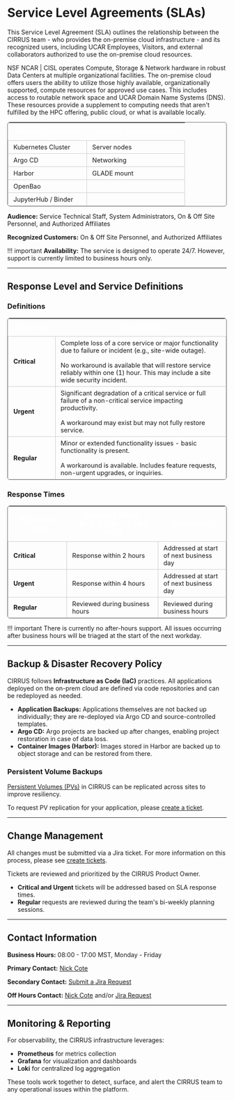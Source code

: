 # Service Level Agreements (SLAs)

This Service Level Agreement (SLA) outlines the relationship between the CIRRUS team - who provides the on-premise cloud infrastructure - and its recognized users, including UCAR Employees, Visitors, and external collaborators authorized to use the on-premise cloud resources.

NSF NCAR | CISL operates Compute, Storage & Network hardware in robust Data Centers at multiple organizational facilities. The on-premise cloud offers users the ability to utilize those highly available, organizationally supported, compute resources for approved use cases. This includes access to routable network space and UCAR Domain Name Systems (DNS). These resources provide a supplement to computing needs that aren't fulfilled by the HPC offering, public cloud, or what is available locally.

<table markdown="1" style="border:1px solid #666; border-collapse:collapse; margin:0 0 0 0; border-radius:6px; overflow:hidden; font-size:0.9rem;">
  <thead>
    <tr>
      <th style="padding:10px 20px; text-align:center; background-color:var(--md-primary-fg-color); color:#fff; font-size:1.05rem;"><strong>Primary Services</strong></th>
      <th style="padding:10px 20px; text-align:center; background-color:var(--md-primary-fg-color); color:#fff; font-size:1.05rem;"><strong>Service Dependencies</strong></th>
    </tr>
  </thead>
  <tbody>
    <tr>
      <td style="padding:6px 12px; border:1px solid #ccc; white-space:nowrap;">Kubernetes Cluster</td>
      <td style="padding:6px 12px; border:1px solid #ccc; white-space:nowrap;">Server nodes</td>
    </tr>
    <tr>
      <td style="padding:6px 12px; border:1px solid #ccc; white-space:nowrap;">Argo CD</td>
      <td style="padding:6px 12px; border:1px solid #ccc; white-space:nowrap;">Networking</td>
    </tr>
    <tr>
      <td style="padding:6px 12px; border:1px solid #ccc; white-space:nowrap;">Harbor</td>
      <td style="padding:6px 12px; border:1px solid #ccc; white-space:nowrap;">GLADE mount</td>
    </tr>
    <tr>
      <td style="padding:6px 12px; border:1px solid #ccc; white-space:nowrap;">OpenBao</td>
      <td style="padding:6px 12px; border:1px solid #ccc; white-space:nowrap;"></td>
    </tr>
    <tr>
      <td style="padding:6px 12px; border:1px solid #ccc; white-space:nowrap;">JupyterHub / Binder</td>
      <td style="padding:6px 12px; border:1px solid #ccc; white-space:nowrap;"></td>
    </tr>
  </tbody>
</table>

**Audience:** Service Technical Staff, System Administrators, On & Off Site Personnel, and Authorized Affiliates

**Recognized Customers:** On & Off Site Personnel, and Authorized Affiliates

!!! important
    **Availability:** The service is designed to operate 24/7. However, support is currently limited to business hours only.

---

## Response Level and Service Definitions

### Definitions

<table markdown="1" style="border:1px solid #666; border-collapse:collapse; margin:0 0 0 0; border-radius:6px; overflow:hidden; font-size:0.9rem;">
  <thead>
    <tr>
      <th style="padding:10px 20px; text-align:center; background-color:var(--md-primary-fg-color); color:#fff; font-size:1.05rem;"><strong>Severity</strong></th>
      <th style="padding:10px 20px; text-align:center; background-color:var(--md-primary-fg-color); color:#fff; font-size:1.05rem;"><strong>Description</strong></th>
    </tr>
  </thead>
  <tbody>
    <tr>
      <td style="padding:6px 12px; border:1px solid #ccc; white-space:nowrap;"><strong>Critical</strong></td>
      <td style="padding:6px 12px; border:1px solid #ccc;">Complete loss of a core service or major functionality due to failure or incident (e.g., site-wide outage).<br><br>No workaround is available that will restore service reliably within one (1) hour. This may include a site wide security incident.</td>
    </tr>
    <tr>
      <td style="padding:6px 12px; border:1px solid #ccc; white-space:nowrap;"><strong>Urgent</strong></td>
      <td style="padding:6px 12px; border:1px solid #ccc;">Significant degradation of a critical service or full failure of a non-critical service impacting productivity.<br><br>A workaround may exist but may not fully restore service.</td>
    </tr>
    <tr>
      <td style="padding:6px 12px; border:1px solid #ccc; white-space:nowrap;"><strong>Regular</strong></td>
      <td style="padding:6px 12px; border:1px solid #ccc;">Minor or extended functionality issues - basic functionality is present.<br><br>A workaround is available. Includes feature requests, non-urgent upgrades, or inquiries.</td>
    </tr>
  </tbody>
</table>

### Response Times

<table markdown="1" style="border:1px solid #666; border-collapse:collapse; margin:0 0 0 0; border-radius:6px; overflow:hidden; font-size:0.9rem;">
  <thead>
    <tr>
      <th style="padding:10px 20px; text-align:center; background-color:var(--md-primary-fg-color); color:#fff; font-size:1.05rem;"><strong>Response Level</strong></th>
      <th style="padding:10px 20px; text-align:center; background-color:var(--md-primary-fg-color); color:#fff; font-size:1.05rem;"><strong>Business Hours</strong><br>(M-F 08:00 - 17:00 MST)</th>
      <th style="padding:10px 20px; text-align:center; background-color:var(--md-primary-fg-color); color:#fff; font-size:1.05rem;"><strong>After Hours</strong></th>
    </tr>
  </thead>
  <tbody>
    <tr>
      <td style="padding:6px 12px; border:1px solid #ccc; white-space:nowrap;"><strong>Critical</strong></td>
      <td style="padding:6px 12px; border:1px solid #ccc; white-space:nowrap;">Response within 2 hours</td>
      <td style="padding:6px 12px; border:1px solid #ccc;">Addressed at start of next business day</td>
    </tr>
    <tr>
      <td style="padding:6px 12px; border:1px solid #ccc; white-space:nowrap;"><strong>Urgent</strong></td>
      <td style="padding:6px 12px; border:1px solid #ccc; white-space:nowrap;">Response within 4 hours</td>
      <td style="padding:6px 12px; border:1px solid #ccc;">Addressed at start of next business day</td>
    </tr>
    <tr>
      <td style="padding:6px 12px; border:1px solid #ccc; white-space:nowrap;"><strong>Regular</strong></td>
      <td style="padding:6px 12px; border:1px solid #ccc;">Reviewed during business hours</td>
      <td style="padding:6px 12px; border:1px solid #ccc;">Reviewed during business hours</td>
    </tr>
  </tbody>
</table>

!!! important
    There is currently no after-hours support. All issues occurring after business hours will be triaged at the start of the next workday.

---

## Backup & Disaster Recovery Policy

CIRRUS follows **Infrastructure as Code (IaC)** practices. All applications deployed on the on-prem cloud are defined via code repositories and can be redeployed as needed.

- **Application Backups:** Applications themselves are not backed up individually; they are re-deployed via Argo CD and source-controlled templates.
- **Argo CD:** Argo projects are backed up after changes, enabling project restoration in case of data loss.
- **Container Images (Harbor):** Images stored in Harbor are backed up to object storage and can be restored from there.

### Persistent Volume Backups

[Persistent Volumes (PVs)](../03-deploying-applications/additions.md#persistent-volumes) in CIRRUS can be replicated across sites to improve resiliency.

To request PV replication for your application, please [create a ticket](../02-interact-with-cirrus-team/create-tickets.md).

---

## Change Management

All changes must be submitted via a Jira ticket. For more information on this process, please see [create tickets](../02-interact-with-cirrus-team/create-tickets.md).

Tickets are reviewed and prioritized by the CIRRUS Product Owner.

- **Critical and Urgent** tickets will be addressed based on SLA response times.
- **Regular** requests are reviewed during the team's bi-weekly planning sessions.

---

## Contact Information

**Business Hours:** 08:00 - 17:00 MST, Monday - Friday

**Primary Contact:** [Nick Cote](mailto:ncote@ucar.edu)

**Secondary Contact:** [Submit a Jira Request](https://jira.ucar.edu/secure/CreateIssueDetails!init.jspa?pid=18470&amp;issuetype=10903&amp;summary=User%20Request:)

**Off Hours Contact:** [Nick Cote](mailto:ncote@ucar.edu) and/or [Jira Request](https://jira.ucar.edu/secure/CreateIssueDetails!init.jspa?pid=18470&amp;issuetype=10903&amp;summary=User%20Request:)

---

## Monitoring & Reporting

For observability, the CIRRUS infrastructure leverages:

- **Prometheus** for metrics collection
- **Grafana** for visualization and dashboards  
- **Loki** for centralized log aggregation

These tools work together to detect, surface, and alert the CIRRUS team to any operational issues within the platform.